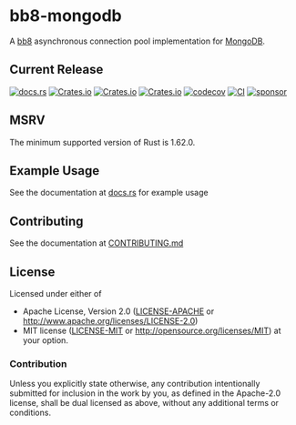 # bb8-mongodb
A [bb8](https://docs.rs/bb8) asynchronous connection pool implementation for [MongoDB](https://www.mongodb.com/).

## Current Release
[![docs.rs](https://docs.rs/bb8-mongodb/badge.svg)](https://docs.rs/bb8-mongodb)
[![Crates.io](https://img.shields.io/crates/v/bb8-mongodb.svg)](https://crates.io/crates/bb8-mongodb)
[![Crates.io](https://img.shields.io/crates/l/bb8-mongodb.svg)](https://crates.io/crates/bb8-mongodb)
[![Crates.io](https://img.shields.io/crates/d/bb8-mongodb.svg)](https://crates.io/crates/bb8-mongodb)
[![codecov](https://codecov.io/gh/rustyhorde/bb8-mongodb/branch/master/graph/badge.svg?token=cBXro7o2UN)](https://codecov.io/gh/rustyhorde/bb8-mongodb)
[![CI](https://github.com/rustyhorde/bb8-mongodb/actions/workflows/main.yml/badge.svg)](https://github.com/rustyhorde/bb8-mongodb/actions)
[![sponsor](https://img.shields.io/github/sponsors/crazysacx?logo=github-sponsors)](https://github.com/sponsors/CraZySacX)

## MSRV
The minimum supported version of Rust is 1.62.0.
## Example Usage
See the documentation at [docs.rs](https://docs.rs/bb8-mongodb) for example usage

## Contributing
See the documentation at [CONTRIBUTING.md](CONTRIBUTING.md)

## License

Licensed under either of
 * Apache License, Version 2.0 ([LICENSE-APACHE](LICENSE-APACHE) or http://www.apache.org/licenses/LICENSE-2.0)
 * MIT license ([LICENSE-MIT](LICENSE-MIT) or http://opensource.org/licenses/MIT)
at your option.

### Contribution

Unless you explicitly state otherwise, any contribution intentionally submitted
for inclusion in the work by you, as defined in the Apache-2.0 license, shall be dual licensed as above, without any
additional terms or conditions.
